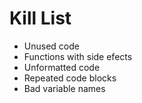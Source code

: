 Kill List
=========
* Unused code
* Functions with side efects
* Unformatted code
* Repeated code blocks
* Bad variable names

